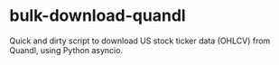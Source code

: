 bulk-download-quandl
====================

Quick and dirty script to download US stock ticker data (OHLCV) from Quandl, using Python asyncio.
